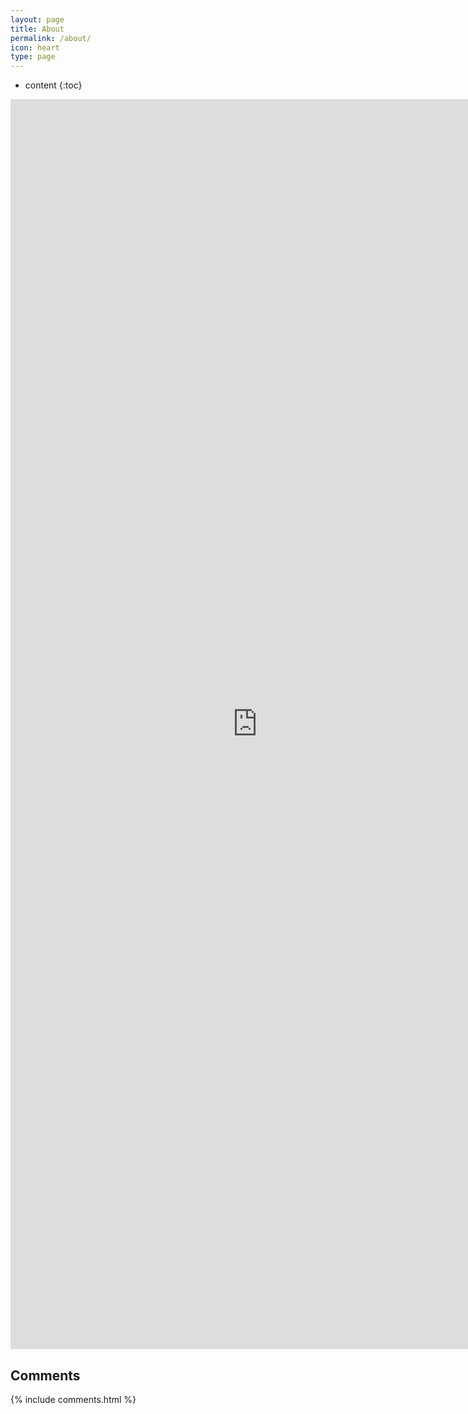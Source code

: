 ```yaml
---
layout: page
title: About
permalink: /about/
icon: heart
type: page
---
```


* content
{:toc}

<iframe src="https://github-profile-summary.com/user/wscrlhs"  width="790px" height="2000px" frameborder="0" scrolling="no"> </iframe>

## Comments

{% include comments.html %}
